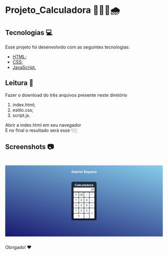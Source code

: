 # Projeto_Calculadora 👨🏼‍💻🌧️

## Tecnologias 💻
Esse projeto foi desenvolvido com as seguintes tecnologias:
- [HTML;](https://www.w3schools.com/html/)
- [CSS;](https://www.w3schools.com/css/)
- [JavaScript.](https://www.javascript.com/)

## Leitura 📖
Fazer o download do três arquivos presente neste diretório
1. index.html;
2. estilo.css;
3. script.js.

Abrir a index.html em seu navegador<br>
E no final o resultado será esse 👇🏼

## Screenshots 📷
<h1 align="center">
    <img alt="" title="#teste" src="https://github.com/siiqueiira/calculadora/blob/main/Screenshot.png"/>
</h1>

Obrigado! ❤
